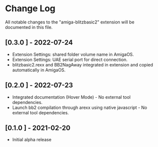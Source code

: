 # Change Log

All notable changes to the "amiga-blitzbasic2" extension will be documented in this file.

## [0.3.0 ] - 2022-07-24
- Extension Settings: shared folder volume name in AmigaOS.
- Extension Settings: UAE serial port for direct connection.
- blitzbasic2.rexx and BB2NagAway integrated in extension and copied automatically in AmigaOS.
## [0.2.0 ] - 2022-07-23
- Integrated documentation (Hover Mode) - No external tool dependencies.
- Launch bb2 compilation through arexx using native javascript - No external tool dependencies.
## [0.1.0 ] - 2021-02-20
- Initial alpha release